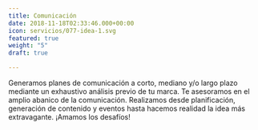 ```yaml
---
title: Comunicación
date: 2018-11-18T02:33:46.000+00:00
icon: servicios/077-idea-1.svg
featured: true
weight: "5"
draft: true

---
```

Generamos planes de comunicación a corto, mediano y/o largo plazo mediante un exhaustivo análisis previo de tu marca. Te asesoramos en el amplio abanico de la comunicación. Realizamos desde planificación, generación de contenido y eventos hasta hacemos realidad la idea más extravagante. ¡Amamos los desafíos!
